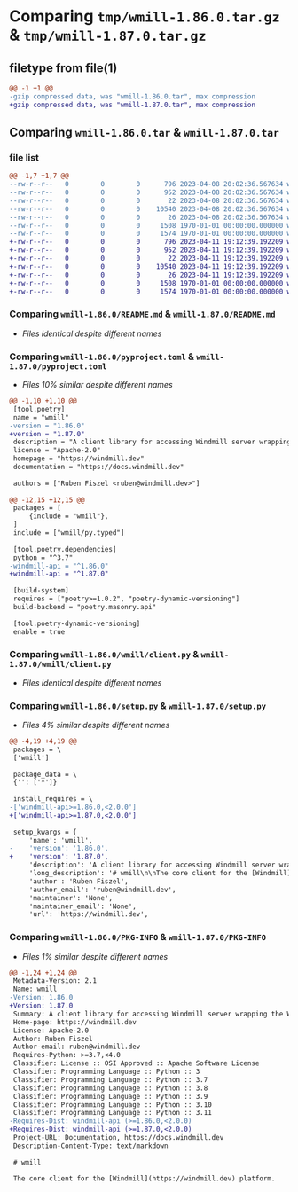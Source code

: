 # Comparing `tmp/wmill-1.86.0.tar.gz` & `tmp/wmill-1.87.0.tar.gz`

## filetype from file(1)

```diff
@@ -1 +1 @@
-gzip compressed data, was "wmill-1.86.0.tar", max compression
+gzip compressed data, was "wmill-1.87.0.tar", max compression
```

## Comparing `wmill-1.86.0.tar` & `wmill-1.87.0.tar`

### file list

```diff
@@ -1,7 +1,7 @@
--rw-r--r--   0        0        0      796 2023-04-08 20:02:36.567634 wmill-1.86.0/README.md
--rw-r--r--   0        0        0      952 2023-04-08 20:02:36.567634 wmill-1.86.0/pyproject.toml
--rw-r--r--   0        0        0       22 2023-04-08 20:02:36.567634 wmill-1.86.0/wmill/__init__.py
--rw-r--r--   0        0        0    10540 2023-04-08 20:02:36.567634 wmill-1.86.0/wmill/client.py
--rw-r--r--   0        0        0       26 2023-04-08 20:02:36.567634 wmill-1.86.0/wmill/py.typed
--rw-r--r--   0        0        0     1508 1970-01-01 00:00:00.000000 wmill-1.86.0/setup.py
--rw-r--r--   0        0        0     1574 1970-01-01 00:00:00.000000 wmill-1.86.0/PKG-INFO
+-rw-r--r--   0        0        0      796 2023-04-11 19:12:39.192209 wmill-1.87.0/README.md
+-rw-r--r--   0        0        0      952 2023-04-11 19:12:39.192209 wmill-1.87.0/pyproject.toml
+-rw-r--r--   0        0        0       22 2023-04-11 19:12:39.192209 wmill-1.87.0/wmill/__init__.py
+-rw-r--r--   0        0        0    10540 2023-04-11 19:12:39.192209 wmill-1.87.0/wmill/client.py
+-rw-r--r--   0        0        0       26 2023-04-11 19:12:39.192209 wmill-1.87.0/wmill/py.typed
+-rw-r--r--   0        0        0     1508 1970-01-01 00:00:00.000000 wmill-1.87.0/setup.py
+-rw-r--r--   0        0        0     1574 1970-01-01 00:00:00.000000 wmill-1.87.0/PKG-INFO
```

### Comparing `wmill-1.86.0/README.md` & `wmill-1.87.0/README.md`

 * *Files identical despite different names*

### Comparing `wmill-1.86.0/pyproject.toml` & `wmill-1.87.0/pyproject.toml`

 * *Files 10% similar despite different names*

```diff
@@ -1,10 +1,10 @@
 [tool.poetry]
 name = "wmill"
-version = "1.86.0"
+version = "1.87.0"
 description = "A client library for accessing Windmill server wrapping the Windmill client API"
 license = "Apache-2.0"
 homepage = "https://windmill.dev"
 documentation = "https://docs.windmill.dev"
 
 authors = ["Ruben Fiszel <ruben@windmill.dev>"]
 
@@ -12,15 +12,15 @@
 packages = [
     {include = "wmill"},
 ]
 include = ["wmill/py.typed"]
 
 [tool.poetry.dependencies]
 python = "^3.7"
-windmill-api = "^1.86.0"
+windmill-api = "^1.87.0"
 
 [build-system]
 requires = ["poetry>=1.0.2", "poetry-dynamic-versioning"]
 build-backend = "poetry.masonry.api"
 
 [tool.poetry-dynamic-versioning]
 enable = true
```

### Comparing `wmill-1.86.0/wmill/client.py` & `wmill-1.87.0/wmill/client.py`

 * *Files identical despite different names*

### Comparing `wmill-1.86.0/setup.py` & `wmill-1.87.0/setup.py`

 * *Files 4% similar despite different names*

```diff
@@ -4,19 +4,19 @@
 packages = \
 ['wmill']
 
 package_data = \
 {'': ['*']}
 
 install_requires = \
-['windmill-api>=1.86.0,<2.0.0']
+['windmill-api>=1.87.0,<2.0.0']
 
 setup_kwargs = {
     'name': 'wmill',
-    'version': '1.86.0',
+    'version': '1.87.0',
     'description': 'A client library for accessing Windmill server wrapping the Windmill client API',
     'long_description': '# wmill\n\nThe core client for the [Windmill](https://windmill.dev) platform.\n\nIt is a convenient wrapper around the exhaustive, automatically generated from\nOpenApi but less user-friendly\n[windmill-api](https://pypi.org/project/windmill-api/).\n\n## Quickstart\n\n```python\nimport wmill\n\n\ndef main():\n    #os.environ.set("WM_TOKEN", "<mytoken>") OPTIONAL to set token used by the wmill client\n    version = wmill.get_version()\n    resource = wmill.get_resource("u/user/resource_path")\n\n    # run synchronously, will return the result\n    res = wmill.run_script_sync(hash="000000000000002a", args={})\n    print(res)\n\n    for _ in range(3):\n        # run asynchrnously, will return immediately. Can be scheduled\n        wmill.run_script_async(hash="000000000000002a", args={}, scheduled_in_secs=10)\n```\n',
     'author': 'Ruben Fiszel',
     'author_email': 'ruben@windmill.dev',
     'maintainer': 'None',
     'maintainer_email': 'None',
     'url': 'https://windmill.dev',
```

### Comparing `wmill-1.86.0/PKG-INFO` & `wmill-1.87.0/PKG-INFO`

 * *Files 1% similar despite different names*

```diff
@@ -1,24 +1,24 @@
 Metadata-Version: 2.1
 Name: wmill
-Version: 1.86.0
+Version: 1.87.0
 Summary: A client library for accessing Windmill server wrapping the Windmill client API
 Home-page: https://windmill.dev
 License: Apache-2.0
 Author: Ruben Fiszel
 Author-email: ruben@windmill.dev
 Requires-Python: >=3.7,<4.0
 Classifier: License :: OSI Approved :: Apache Software License
 Classifier: Programming Language :: Python :: 3
 Classifier: Programming Language :: Python :: 3.7
 Classifier: Programming Language :: Python :: 3.8
 Classifier: Programming Language :: Python :: 3.9
 Classifier: Programming Language :: Python :: 3.10
 Classifier: Programming Language :: Python :: 3.11
-Requires-Dist: windmill-api (>=1.86.0,<2.0.0)
+Requires-Dist: windmill-api (>=1.87.0,<2.0.0)
 Project-URL: Documentation, https://docs.windmill.dev
 Description-Content-Type: text/markdown
 
 # wmill
 
 The core client for the [Windmill](https://windmill.dev) platform.
```

